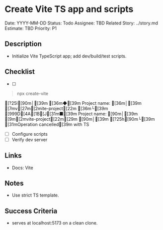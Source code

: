 # Create Vite TS app and scripts

Date: YYYY-MM-DD
Status: Todo
Assignee: TBD
Related Story: ../story.md
Estimate: TBD
Priority: P1

## Description
- Initialize Vite TypeScript app; add dev/build/test scripts.

## Checklist
- [ ] 
> npx
> create-vite

[?25l[90m│[39m
[36m◆[39m  Project name:
[36m│[39m  [7mv[27m[2mite-project[22m
[36m└[39m
[999D[4A[1B[J[31m■[39m  Project name:
[90m│[39m  [9m[2mvite-project[22m[29m
[90m│[39m
[?25h[90m└[39m  [31mOperation cancelled[39m with TS
- [ ] Configure scripts
- [ ] Verify dev server

## Links
- Docs: Vite

## Notes
- Use strict TS template.

## Success Criteria
-  serves at localhost:5173 on a clean clone.
